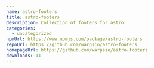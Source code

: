 ```yaml
---
name: astro-footers
title: astro-footers
description: Collection of footers for astro
categories:
  - uncategorized
npmUrl: https://www.npmjs.com/package/astro-footers
repoUrl: https://github.com/warpsio/astro-footers
homepageUrl: https://github.com/warpsio/astro-footers
downloads: 11
---
```

